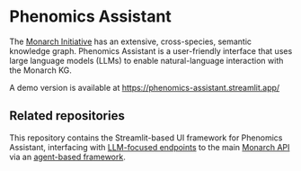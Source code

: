 # Phenomics Assistant

The [Monarch Initiative](https://monarchinitiative.org/) has an extensive, cross-species, semantic knowledge graph. Phenomics Assistant is a user-friendly interface that uses large language models (LLMs) to enable natural-language interaction with the Monarch KG.

A demo version is available at https://phenomics-assistant.streamlit.app/

## Related repositories

This repository contains the Streamlit-based UI framework for Phenomics Assistant, interfacing with [LLM-focused endpoints](https://github.com/monarch-initiative/oai-monarch-plugin) to the main [Monarch API](https://api-v3.monarchinitiative.org/v3/docs) via an [agent-based framework](https://github.com/monarch-initiative/agent-smith-ai). 
